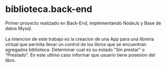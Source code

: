 # biblioteca.back-end

Primer proyecto realizado en Back-End, implementando NodeJs y Base de datos Mysql. </br></br>
La intencion de este trabajo es la creacion de una App para una libreria virtual que permita llevar un control de los libros que se encuentran agregados biblioteca. Determinar cual es su estado "Sin prestar" o "Prestado". En este ultimo caso informar que usuario tiene posesion del libro.

